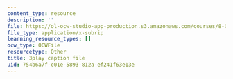 ```yaml
---
content_type: resource
description: ''
file: https://ol-ocw-studio-app-production.s3.amazonaws.com/courses/8-01sc-classical-mechanics-fall-2016/754b6a7fc01e5893812aef241f63e13e_WwvDJqtHNBU.vtt
file_type: application/x-subrip
learning_resource_types: []
ocw_type: OCWFile
resourcetype: Other
title: 3play caption file
uid: 754b6a7f-c01e-5893-812a-ef241f63e13e
---
```


